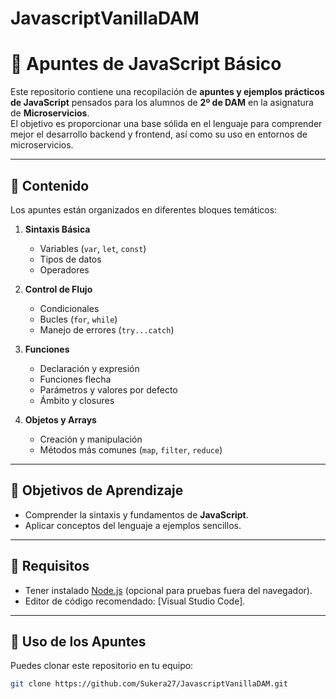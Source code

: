 # JavascriptVanillaDAM

# 📘 Apuntes de JavaScript Básico

Este repositorio contiene una recopilación de **apuntes y ejemplos prácticos de JavaScript** pensados para los alumnos de **2º de DAM** en la asignatura de **Microservicios**.  
El objetivo es proporcionar una base sólida en el lenguaje para comprender mejor el desarrollo backend y frontend, así como su uso en entornos de microservicios.

---

## 📂 Contenido

Los apuntes están organizados en diferentes bloques temáticos:

1. **Sintaxis Básica**
   - Variables (`var`, `let`, `const`)
   - Tipos de datos
   - Operadores

2. **Control de Flujo**
   - Condicionales
   - Bucles (`for`, `while`)
   - Manejo de errores (`try...catch`)

3. **Funciones**
   - Declaración y expresión
   - Funciones flecha
   - Parámetros y valores por defecto
   - Ámbito y closures

4. **Objetos y Arrays**
   - Creación y manipulación
   - Métodos más comunes (`map`, `filter`, `reduce`)

---

## 🎯 Objetivos de Aprendizaje

- Comprender la sintaxis y fundamentos de **JavaScript**.  
- Aplicar conceptos del lenguaje a ejemplos sencillos.  

---

## 🚀 Requisitos

- Tener instalado [Node.js](https://nodejs.org/) (opcional para pruebas fuera del navegador).  
- Editor de código recomendado: [Visual Studio Code].  

---

## 📝 Uso de los Apuntes

Puedes clonar este repositorio en tu equipo:

```bash
git clone https://github.com/Sukera27/JavascriptVanillaDAM.git
